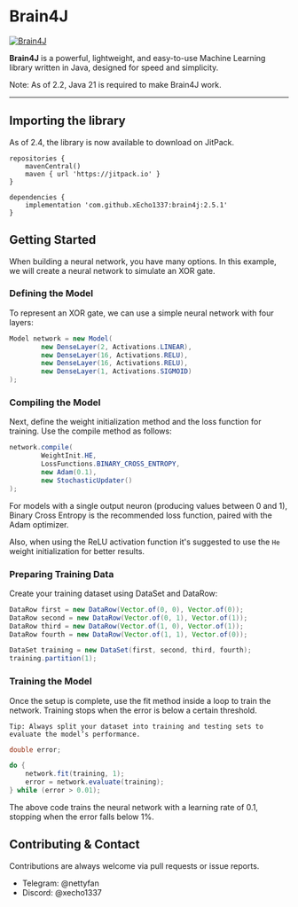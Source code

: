 # Brain4J

[![Brain4J](https://img.shields.io/badge/Brain4J-2.5.1-blue.svg)](https://github.com/xEcho1337/Brain4J)

**Brain4J** is a powerful, lightweight, and easy-to-use Machine Learning library written in Java, designed for speed and simplicity.

Note: As of 2.2, Java 21 is required to make Brain4J work.

---

## Importing the library

As of 2.4, the library is now available to download on JitPack.

```
repositories {
    mavenCentral()
    maven { url 'https://jitpack.io' }
}

dependencies {
    implementation 'com.github.xEcho1337:brain4j:2.5.1'
}
```

## Getting Started

When building a neural network, you have many options. In this example, we will create a neural network to simulate an XOR gate.

### Defining the Model

To represent an XOR gate, we can use a simple neural network with four layers:

```java
Model network = new Model(
        new DenseLayer(2, Activations.LINEAR),
        new DenseLayer(16, Activations.RELU),
        new DenseLayer(16, Activations.RELU),
        new DenseLayer(1, Activations.SIGMOID)
);
```

### Compiling the Model

Next, define the weight initialization method and the loss function for training. Use the compile method as follows:

```java
network.compile(
        WeightInit.HE,
        LossFunctions.BINARY_CROSS_ENTROPY,
        new Adam(0.1),
        new StochasticUpdater()
);
```

For models with a single output neuron (producing values between 0 and 1), Binary Cross Entropy is the recommended loss function, paired with the Adam optimizer.

Also, when using the ReLU activation function it's suggested to use the `He` weight initialization for better results.

### Preparing Training Data

Create your training dataset using DataSet and DataRow:

```java
DataRow first = new DataRow(Vector.of(0, 0), Vector.of(0));
DataRow second = new DataRow(Vector.of(0, 1), Vector.of(1));
DataRow third = new DataRow(Vector.of(1, 0), Vector.of(1));
DataRow fourth = new DataRow(Vector.of(1, 1), Vector.of(0));

DataSet training = new DataSet(first, second, third, fourth);
training.partition(1);
```

### Training the Model

Once the setup is complete, use the fit method inside a loop to train the network. Training stops when the error is below a certain threshold.

	Tip: Always split your dataset into training and testing sets to evaluate the model’s performance.

```java
double error;

do {
    network.fit(training, 1);
    error = network.evaluate(training);
} while (error > 0.01);
```

The above code trains the neural network with a learning rate of 0.1, stopping when the error falls below 1%.

## Contributing & Contact

Contributions are always welcome via pull requests or issue reports.

- Telegram: @nettyfan
- Discord: @xecho1337
